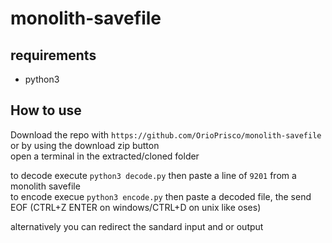 # monolith-savefile

## requirements
- python3

## How to use

Download the repo with `https://github.com/OrioPrisco/monolith-savefile` or by using the download zip button  
open a terminal in the extracted/cloned folder  

to decode execute `python3 decode.py` then paste a line of `9201` from a monolith savefile  
to encode execue `python3 encode.py` then paste a decoded file, the send EOF (CTRL+Z ENTER on windows/CTRL+D on unix like oses)  
  
alternatively you can redirect the sandard input and or output  
